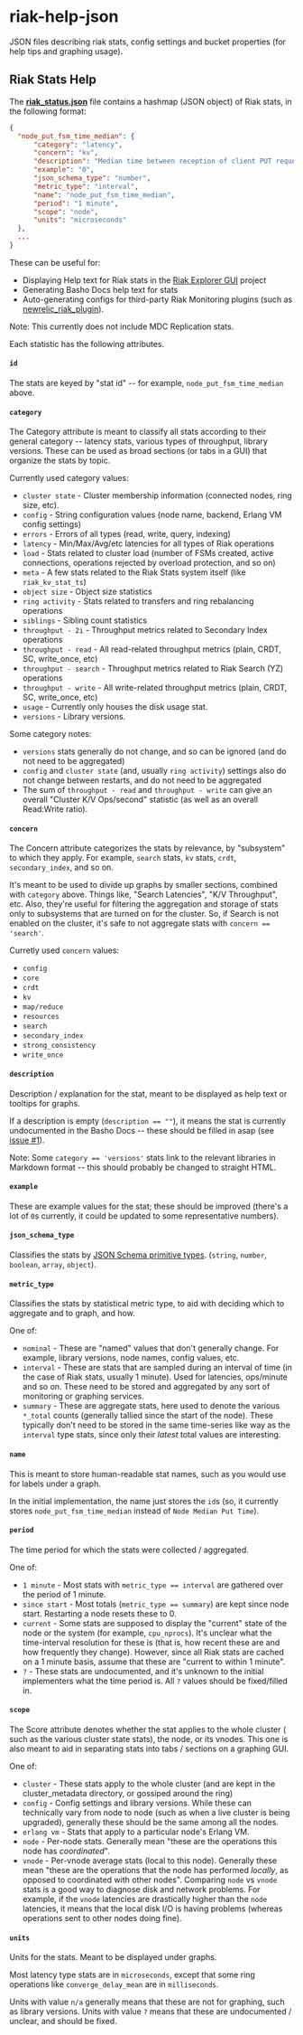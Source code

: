 # riak-help-json
JSON files describing riak stats, config settings and bucket properties (for
help tips and graphing usage).

## Riak Stats Help

The **[riak_status.json](riak_status.json)** file contains a hashmap (JSON
object) of Riak stats, in the following format:

```json
{
  "node_put_fsm_time_median": {
      "category": "latency",
      "concern": "kv",
      "description": "Median time between reception of client PUT request and subsequent response to client",
      "example": "0",
      "json_schema_type": "number",
      "metric_type": "interval",
      "name": "node_put_fsm_time_median",
      "period": "1 minute",
      "scope": "node",
      "units": "microseconds"
  },
  ...
}
```

These can be useful for:

* Displaying Help text for Riak stats in the [Riak Explorer GUI]() project
* Generating Basho Docs help text for stats
* Auto-generating configs for third-party Riak Monitoring plugins
    (such as [newrelic_riak_plugin](https://github.com/basho/newrelic_riak_plugin)).

Note: This currently does not include MDC Replication stats.

Each statistic has the following attributes.

#### `id`
The stats are keyed by "stat id" -- for example, `node_put_fsm_time_median` above.

#### `category`

The Category attribute is meant to classify all stats according
to their general category -- latency stats, various types of throughput,
library versions. These can be used as broad sections (or tabs in a GUI)
that organize the stats by topic.

Currently used category values:

* `cluster state` - Cluster membership information (connected nodes, ring size,
    etc).
* `config` - String configuration values (node name, backend, Erlang VM config
    settings)
* `errors` - Errors of all types (read, write, query, indexing)
* `latency` - Min/Max/Avg/etc latencies for all types of Riak operations
* `load` - Stats related to cluster load (number of FSMs created, active connections,
    operations rejected by overload protection, and so on)
* `meta` - A few stats related to the Riak Stats system itself (like
    `riak_kv_stat_ts`)
* `object size` - Object size statistics
* `ring activity` - Stats related to transfers and ring rebalancing operations
* `siblings` - Sibling count statistics
* `throughput - 2i` - Throughput metrics related to Secondary Index operations
* `throughput - read` - All read-related throughput metrics (plain, CRDT, SC, write_once, etc)
* `throughput - search` - Throughput metrics related to Riak Search (YZ) operations
* `throughput - write` - All write-related throughput metrics (plain, CRDT, SC, write_once, etc)
* `usage` - Currently only houses the disk usage stat.
* `versions` - Library versions.

Some category notes:

- `versions` stats generally do not change, and so can be ignored (and do not
    need to be aggregated)
- `config` and `cluster state` (and, usually `ring activity`) settings also do
    not change between restarts, and do not need to be aggregated
- The sum of `throughput - read` and `throughput - write` can give an overall
    "Cluster K/V Ops/second" statistic (as well as an overall Read:Write ratio).

#### `concern`

The Concern attribute categorizes the stats by relevance, by "subsystem" to
which they apply. For example, `search` stats, `kv` stats, `crdt`, `secondary_index`,
and so on.

It's meant to be used to divide up graphs by smaller sections, combined with
`category` above. Things like, "Search Latencies", "K/V Throughput", etc.
Also, they're useful for filtering the aggregation and storage of stats only
to subsystems that are turned on for the cluster. So, if Search is not enabled
on the cluster, it's safe to not aggregate stats with `concern == 'search'`.

Curretly used `concern` values:

* `config`
* `core`
* `crdt`
* `kv`
* `map/reduce`
* `resources`
* `search`
* `secondary_index`
* `strong_consistency`
* `write_once`

#### `description`

Description / explanation for the stat, meant to be displayed as help text
or tooltips for graphs.

If a description is empty (`description == ""`), it means the stat is currently
undocumented in the Basho Docs -- these should be filled in asap (see
[issue #1](https://github.com/basho-labs/riak-help-json/issues/1)).

Note: Some `category == 'versions'` stats link to the relevant libraries in
Markdown format -- this should probably be changed to straight HTML.

#### `example`

These are example values for the stat; these should be improved (there's a lot
of `0`s currently, it could be updated to some representative numbers).

#### `json_schema_type`

Classifies the stats by
[JSON Schema primitive types](http://json-schema.org/latest/json-schema-core.html#anchor8).
(`string`, `number`, `boolean`, `array`, `object`).

#### `metric_type`

Classifies the stats by statistical metric type, to aid with deciding which to
aggregate and to graph, and how.

One of:

* `nominal` - These are "named" values that don't generally change. For example,
    library versions, node names, config values, etc.
* `interval` - These are stats that are sampled during an interval of time (in
    the case of Riak stats, usually 1 minute). Used for latencies, ops/minute and
    so on. These need to be stored and aggregated by any sort of monitoring or
    graphing services.
* `summary` - These are aggregate stats, here used to denote the various `*_total`
    counts (generally tallied since the start of the node). These typically don't
    need to be stored in the same time-series like way as the `interval` type
    stats, since only their *latest* total values are interesting.

#### `name`

This is meant to store human-readable stat names, such as you would use for
labels under a graph.

In the initial implementation, the name just stores the `id`s (so, it currently
stores `node_put_fsm_time_median` instead of `Node Median Put Time`).

#### `period`

The time period for which the stats were collected / aggregated.

One of:

* `1 minute` - Most stats with `metric_type == interval` are gathered over the
    period of 1 minute.
* `since start` - Most totals (`metric_type == summary`) are kept since node
    start. Restarting a node resets these to 0.
* `current` - Some stats are supposed to display the "current" state of the
    node or the system (for example, `cpu_nprocs`). It's unclear what the
    time-interval resolution for these is (that is, how recent these are and
    how frequently they change). However, since all Riak stats are cached on a
    1 minute basis, assume that these are "current to within 1 minute".
* `?` - These stats are undocumented, and it's unknown to the initial implementers
    what the time period is. All `?` values should be fixed/filled in.

#### `scope`

The Score attribute denotes whether the stat applies to the whole cluster (
such as the various cluster state stats), the node, or its vnodes.
This one is also meant to aid in separating stats into tabs / sections on a
graphing GUI.

One of:

* `cluster` - These stats apply to the whole cluster (and are kept in the
    cluster_metadata directory, or gossiped around the ring)
* `config` - Config settings and library versions. While these can technically
    vary from node to node (such as when a live cluster is being upgraded),
    generally these should be the same among all the nodes.
* `erlang vm` - Stats that apply to a particular node's Erlang VM.
* `node` - Per-node stats. Generally mean "these are the operations this node
    has *coordinated*".
* `vnode` - Per-vnode average stats (local to this node). Generally these mean
    "these are the operations that the node has performed *locally*, as opposed
    to coordinated with other nodes". Comparing `node` vs `vnode` stats is a
    good way to diagnose disk and network problems. For example, if the `vnode`
    latencies are drastically higher than the `node` latencies, it means that the
    local disk I/O is having problems (whereas operations sent to other nodes
    doing fine).

#### `units`

Units for the stats. Meant to be displayed under graphs.

Most latency type stats are in `microseconds`, except that some ring operations
like `converge_delay_mean` are in `milliseconds`.

Units with value `n/a` generally means that these are not for graphing, such as
library versions. Units with value `?` means that these are undocumented / unclear,
and should be fixed.

